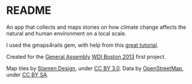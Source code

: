 README
=====

An app that collects and maps stories on how climate change affects the natural and human environment on a local scale.

I used the gmaps4rails gem, with help from this [great tutorial](http://andyglassblog.wordpress.com/2012/07/06/google-maps-for-rails-with-gmaps4-rails-tutorial-on-how-to-post-and-filter-locations/).

Created for the <a href="https://generalassemb.ly/">General Assembly</a> <a href="https://generalassemb.ly/education/web-development-immersive/boston">WDI Boston 2013</a> first project.

Map tiles by <a href="http://stamen.com">Stamen Design</a>, under <a href="http://creativecommons.org/licenses/by/3.0">CC BY 3.0</a>. Data by <a href="http://openstreetmap.org">OpenStreetMap</a>, under <a href="http://creativecommons.org/licenses/by-sa/3.0">CC BY SA</a>.
